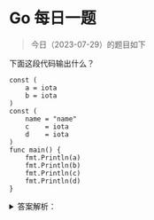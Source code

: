 # Go 每日一题

> 今日（2023-07-29）的题目如下

下面这段代码输出什么？

```golang
const (
	a = iota
	b = iota
)
const (
	name = "name"
	c    = iota
	d    = iota
)
func main() {
	fmt.Println(a)
	fmt.Println(b)
	fmt.Println(c)
	fmt.Println(d)
}
```


<details>
<summary>答案解析：</summary>
<div>

参考答案及解析：0 1 1 2。

知识点：iota 的用法。

iota 是 golang 语言的常量计数器，只能在常量的表达式中使用。

iota 在 const 关键字出现时将被重置为0，const中每新增一行常量声明将使 iota 计数一次。

Reference: [https://studygolang.com/articles/2192](https://studygolang.com/articles/2192)

</div>
</details>
